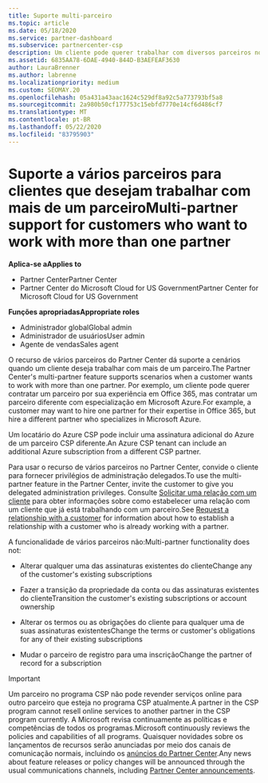 ```yaml
---
title: Suporte multi-parceiro
ms.topic: article
ms.date: 05/18/2020
ms.service: partner-dashboard
ms.subservice: partnercenter-csp
description: Um cliente pode querer trabalhar com diversos parceiros no programa de Cloud Solution Provider especializados em diferentes serviços.
ms.assetid: 6835AA78-6DAE-4940-844D-B3AEFEAF3630
author: LauraBrenner
ms.author: labrenne
ms.localizationpriority: medium
ms.custom: SEOMAY.20
ms.openlocfilehash: 05a431a43aac1624c529df8a92c5a773793bf5a8
ms.sourcegitcommit: 2a980b50cf177753c15ebfd7770e14cf6d486cf7
ms.translationtype: MT
ms.contentlocale: pt-BR
ms.lasthandoff: 05/22/2020
ms.locfileid: "83795903"
---
```

# <a name="multi-partner-support-for-customers-who-want-to-work-with-more-than-one-partner"></a><span data-ttu-id="cbc12-103">Suporte a vários parceiros para clientes que desejam trabalhar com mais de um parceiro</span><span class="sxs-lookup"><span data-stu-id="cbc12-103">Multi-partner support for customers who want to work with more than one partner</span></span>

<span data-ttu-id="cbc12-104">**Aplica-se a**</span><span class="sxs-lookup"><span data-stu-id="cbc12-104">**Applies to**</span></span>

-  <span data-ttu-id="cbc12-105">Partner Center</span><span class="sxs-lookup"><span data-stu-id="cbc12-105">Partner Center</span></span>
-  <span data-ttu-id="cbc12-106">Partner Center do Microsoft Cloud for US Government</span><span class="sxs-lookup"><span data-stu-id="cbc12-106">Partner Center for Microsoft Cloud for US Government</span></span>

<span data-ttu-id="cbc12-107">**Funções apropriadas**</span><span class="sxs-lookup"><span data-stu-id="cbc12-107">**Appropriate roles**</span></span>
-   <span data-ttu-id="cbc12-108">Administrador global</span><span class="sxs-lookup"><span data-stu-id="cbc12-108">Global admin</span></span>
-   <span data-ttu-id="cbc12-109">Administrador de usuários</span><span class="sxs-lookup"><span data-stu-id="cbc12-109">User admin</span></span>
-   <span data-ttu-id="cbc12-110">Agente de vendas</span><span class="sxs-lookup"><span data-stu-id="cbc12-110">Sales agent</span></span>

<span data-ttu-id="cbc12-111">O recurso de vários parceiros do Partner Center dá suporte a cenários quando um cliente deseja trabalhar com mais de um parceiro.</span><span class="sxs-lookup"><span data-stu-id="cbc12-111">The Partner Center's multi-partner feature supports scenarios when a customer wants to work with more than one partner.</span></span> <span data-ttu-id="cbc12-112">Por exemplo, um cliente pode querer contratar um parceiro por sua experiência em Office 365, mas contratar um parceiro diferente com especialização em Microsoft Azure.</span><span class="sxs-lookup"><span data-stu-id="cbc12-112">For example, a customer may want to hire one partner for their expertise in Office 365, but hire a different partner who specializes in Microsoft Azure.</span></span> 

<span data-ttu-id="cbc12-113">Um locatário do Azure CSP pode incluir uma assinatura adicional do Azure de um parceiro CSP diferente.</span><span class="sxs-lookup"><span data-stu-id="cbc12-113">An Azure CSP tenant can include an additional Azure subscription from a different CSP partner.</span></span>

<span data-ttu-id="cbc12-114">Para usar o recurso de vários parceiros no Partner Center, convide o cliente para fornecer privilégios de administração delegados.</span><span class="sxs-lookup"><span data-stu-id="cbc12-114">To use the multi-partner feature in the Partner Center, invite the customer to give you delegated administration privileges.</span></span> <span data-ttu-id="cbc12-115">Consulte [Solicitar uma relação com um cliente](request-a-relationship-with-a-customer.md) para obter informações sobre como estabelecer uma relação com um cliente que já está trabalhando com um parceiro.</span><span class="sxs-lookup"><span data-stu-id="cbc12-115">See [Request a relationship with a customer](request-a-relationship-with-a-customer.md) for information about how to establish a relationship with a customer who is already working with a partner.</span></span>

<span data-ttu-id="cbc12-116">A funcionalidade de vários parceiros não:</span><span class="sxs-lookup"><span data-stu-id="cbc12-116">Multi-partner functionality does not:</span></span>

- <span data-ttu-id="cbc12-117">Alterar qualquer uma das assinaturas existentes do cliente</span><span class="sxs-lookup"><span data-stu-id="cbc12-117">Change any of the customer's existing subscriptions</span></span>

- <span data-ttu-id="cbc12-118">Fazer a transição da propriedade da conta ou das assinaturas existentes do cliente</span><span class="sxs-lookup"><span data-stu-id="cbc12-118">Transition the customer's existing subscriptions or account ownership</span></span>

- <span data-ttu-id="cbc12-119">Alterar os termos ou as obrigações do cliente para qualquer uma de suas assinaturas existentes</span><span class="sxs-lookup"><span data-stu-id="cbc12-119">Change the terms or customer's obligations for any of their existing subscriptions</span></span>

- <span data-ttu-id="cbc12-120">Mudar o parceiro de registro para uma inscrição</span><span class="sxs-lookup"><span data-stu-id="cbc12-120">Change the partner of record for a subscription</span></span>

> [!IMPORTANT]  
> <span data-ttu-id="cbc12-121">Um parceiro no programa CSP não pode revender serviços online para outro parceiro que esteja no programa CSP atualmente.</span><span class="sxs-lookup"><span data-stu-id="cbc12-121">A partner in the CSP program cannot resell online services to another partner in the CSP program currently.</span></span> <span data-ttu-id="cbc12-122">A Microsoft revisa continuamente as políticas e competências de todos os programas.</span><span class="sxs-lookup"><span data-stu-id="cbc12-122">Microsoft continuously reviews the policies and capabilities of all programs.</span></span> <span data-ttu-id="cbc12-123">Quaisquer novidades sobre os lançamentos de recursos serão anunciadas por meio dos canais de comunicação normais, incluindo os [anúncios do Partner Center](https://partner.microsoft.com/pcv/announcements).</span><span class="sxs-lookup"><span data-stu-id="cbc12-123">Any news about feature releases or policy changes will be announced through the usual communications channels, including [Partner Center announcements](https://partner.microsoft.com/pcv/announcements).</span></span>






